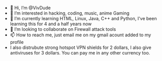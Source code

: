- 👋 Hi, I’m @VivDude
- 👀 I’m interested in hacking, coding, music, anime  Gaming
- 🌱 I’m currently learning HTML, Linux, Java, C++ and Python, I've been learning this for 4 and a half years now
- 💞️ I’m looking to collaborate on Firewall attack tools
- 📫 How to reach me, just email me on my gmail acount added to my profile
- I also distrubute strong hotspot VPN shields for 2 dollars, I also give antiviruses for 3 dollars. You can pay me in any other currency too.
